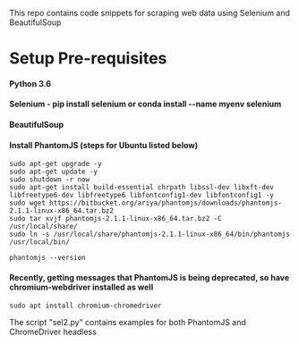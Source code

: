 This repo contains code snippets for scraping web data using Selenium and BeautifulSoup

# Setup Pre-requisites

#### Python 3.6
#### Selenium - pip install selenium or conda install --name myenv selenium
#### BeautifulSoup

#### Install PhantomJS (steps for Ubuntu listed below)

	sudo apt-get upgrade -y
	sudo apt-get update -y
	sudo shutdown -r now
	sudo apt-get install build-essential chrpath libssl-dev libxft-dev libfreetype6-dev libfreetype6 libfontconfig1-dev libfontconfig1 -y
	sudo wget https://bitbucket.org/ariya/phantomjs/downloads/phantomjs-2.1.1-linux-x86_64.tar.bz2
	sudo tar xvjf phantomjs-2.1.1-linux-x86_64.tar.bz2 -C /usr/local/share/
	sudo ln -s /usr/local/share/phantomjs-2.1.1-linux-x86_64/bin/phantomjs /usr/local/bin/

	phantomjs --version

#### Recently, getting messages that PhantomJS is being deprecated, so have chromium-webdriver installed as well
	sudo apt install chromium-chromedriver

The script "sel2.py" contains examples for both PhantomJS and ChromeDriver headless
